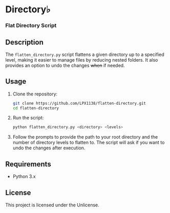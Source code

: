 # Directory♭ 

### Flat Directory Script

## Description
The `flatten_directory.py` script flattens a given directory up to a specified level, making it easier to manage files by reducing nested folders. It also provides an option to undo the changes ~~when~~ if needed.

## Usage

1. Clone the repository:
   ```sh
   git clone https://github.com/LPX1138/flatten-directory.git
   cd flatten-directory
   ```

2. Run the script:
   ```sh
   python flatten_directory.py <directory> <levels>
   ```

3. Follow the prompts to provide the path to your root directory and the number of directory levels to flatten to. The script will ask if you want to undo the changes after execution.

## Requirements
- Python 3.x

## License
This project is licensed under the Unlicense.
